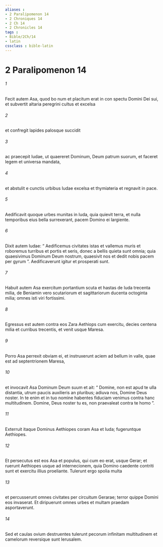 ```yaml
---
aliases : 
- 2 Paralipomenon 14
- 2 Chroniques 14
- 2 Ch 14
- 2 Chronicles 14
tags : 
- Bible/2Ch/14
- latin
cssclass : bible-latin
---
```


# 2 Paralipomenon 14

###### 1
Fecit autem Asa, quod bo num et placitum erat in con spectu Domini Dei sui, et subvertit altaria peregrini cultus et excelsa 
###### 2
et confregit lapides palosque succidit 
###### 3
ac praecepit Iudae, ut quaereret Dominum, Deum patrum suorum, et faceret legem et universa mandata, 
###### 4
et abstulit e cunctis urbibus Iudae excelsa et thymiateria et regnavit in pace. 
###### 5
Aedificavit quoque urbes munitas in Iuda, quia quievit terra, et nulla temporibus eius bella surrexerant, pacem Domino ei largiente.
###### 6
Dixit autem Iudae: “ Aedificemus civitates istas et vallemus muris et roboremus turribus et portis et seris, donec a bellis quieta sunt omnia; quia quaesivimus Dominum Deum nostrum, quaesivit nos et dedit nobis pacem per gyrum ”. Aedificaverunt igitur et prosperati sunt.
###### 7
Habuit autem Asa exercitum portantium scuta et hastas de Iuda trecenta milia, de Beniamin vero scutariorum et sagittariorum ducenta octoginta milia; omnes isti viri fortissimi.
###### 8
Egressus est autem contra eos Zara Aethiops cum exercitu, decies centena milia et curribus trecentis, et venit usque Maresa. 
###### 9
Porro Asa perrexit obviam ei, et instruxerunt aciem ad bellum in valle, quae est ad septentrionem Maresa, 
###### 10
et invocavit Asa Dominum Deum suum et ait: “ Domine, non est apud te ulla distantia, utrum paucis auxilieris an pluribus; adiuva nos, Domine Deus noster. In te enim et in tuo nomine habentes fiduciam venimus contra hanc multitudinem. Domine, Deus noster tu es, non praevaleat contra te homo ”.
###### 11
Exterruit itaque Dominus Aethiopes coram Asa et Iuda; fugeruntque Aethiopes. 
###### 12
Et persecutus est eos Asa et populus, qui cum eo erat, usque Gerar; et ruerunt Aethiopes usque ad internecionem, quia Domino caedente contriti sunt et exercitu illius proeliante. Tulerunt ergo spolia multa 
###### 13
et percusserunt omnes civitates per circuitum Gerarae; terror quippe Domini eos invaserat. Et diripuerunt omnes urbes et multam praedam asportaverunt. 
###### 14
Sed et caulas ovium destruentes tulerunt pecorum infinitam multitudinem et camelorum reversique sunt Ierusalem.
